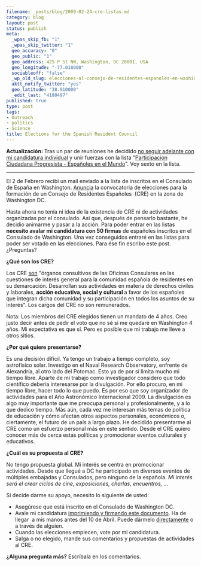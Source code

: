 ```yaml
--- 
filename: _posts/blog/2009-02-24-cre-listas.md
category: blog
layout: post
status: publish
meta: 
  _wpas_skip_fb: "1"
  _wpas_skip_twitter: "1"
  geo_accuracy: "0"
  geo_public: "1"
  geo_address: 425 P St NW, Washington, DC 20001, USA
  geo_longitude: "-77.018000"
  sociableoff: "false"
  _wp_old_slug: elecciones-al-consejo-de-residentes-espanoles-en-washington-dcelections-for-the-spanish-resident-council
  aktt_notify_twitter: "yes"
  geo_latitude: "38.910000"
  _edit_last: "4180497"
published: true
type: post
tags: 
- Outreach
- politics
- Science
title: Elections for the Spanish Resident Council
---
```

<strong>Actualización: </strong>Tras un par de reuniones he decidido <span style="text-decoration:underline;">no seguir adelante con mi candidatura individual</span> y unir fuerzas con la lista "<a href="http://creprogresistas.wordpress.com/">Participacion Ciudadana Progresista - Españoles en el Mundo</a>". Voy sexto en la lista.

--------------

El 2 de Febrero recibí un mail enviado a la lista de inscritos en el Consulado de España en Washington. <a href="/wp-content/uploads/2009/02/edicto-convocatoria-cre.pdf">Anuncia</a> la convocatoria de elecciones para la formación de un Consejo de Residentes Españoles  (CRE) en la zona de Washington DC.

<!--more-->Hasta ahora no tenía ni idea de la existencia de CRE ni de actividades organizadas por el consulado. Asi que, después de pensarlo bastante, he decidio animarme y pasar a la acción. Para poder entrar en las listas <strong>necesito avalar mi candidatura con 50 firmas</strong> de españoles inscritos en el Consulado de Washington. Una vez conseguidos entraré en las listas para poder ser votado en las elecciones. Para ése fin escribo este post. ¿Preguntas?

<strong>¿Qué son los CRE?</strong>

Los CRE <a href="http://www.maec.es/es/MenuPpal/Consulares/Servicios%20Consulares/Espaoles%20en%20el%20extranjero/Consejos%20de%20residentes%20espaoles/Paginas/Consejos%20de%20residentes%20espaoles.aspx">son</a> "órganos consultivos de las Oficinas Consulares en las cuestiones de interés general para la comunidad española de residentes en su demarcación. Desarrollan sus actividades en materia de derechos civiles y laborales, <strong>acción educativa, social y cultural </strong>a favor de los españoles que integran dicha comunidad y su participación en todos los asuntos de su interés". Los cargos del CRE no son remunerados.

Nota: Los miembros del CRE elegidos tienen un mandato de 4 años. Creo justo decir antes de pedir el voto que no sé si me quedaré en Washington 4 años. Mi expectativa es que sí. Pero es posible que mi trabajo me lleve a otros sitios.

<strong>¿Por qué quiere presentarse?</strong>

Es una decisión difícil. Ya tengo un trabajo a tiempo completo, soy astrofísico solar. Investigo en el Naval Research Observatory, enfrente de Alexandría, al otro lado del Potomac. Esto ya de por sí limita mucho mi tiempo libre. Aparte de mi trabajo como investigador considero que todo científico debería interesarse por la divulgación. Por ello procuro, en mi tiempo libre, hacer todo lo que puedo. Es por eso que soy organizador de actividades para el Año Astronómico Internacional 2009. La divulgación es algo muy importante que me preocupa personal y profesionalmente, y a lo que dedico tiempo. Más aún, cada vez me interesan más temas de política de educación y cómo afectan otros aspectos personales, económicos o, ciertamente, el futuro de un país a largo plazo. He decidido presentarme al CRE como un esfuerzo personal más en este sentido. Desde el CRE quiero conocer más de cerca estas políticas y promocionar eventos culturales y educativos.

<strong>¿Cuál es su propuesta al CRE?</strong>

No tengo propuesta global. Mi interés se centra en promocionar actividades. Desde que llegué a DC he participado en diversos eventos de múltiples embajadas y Consulados, pero ninguno de la española. <em>Mi interés será el crear ciclos de cine, exposiciones, charlas, encuentros, ... </em>

Si decide darme su apoyo, necesito lo siguiente de usted:
<ul>
	<li>Asegúrese que está inscrito en el Consulado de Washington DC.</li>
	<li>Avale mi candidatura <a href="/wp-content/uploads/2009/02/lista1.pdf">imprimiendo y firmando este documento</a>. Ha de llegar  a mis manos antes del 10 de Abril. Puede dármelo <a href="contact">directamente</a> o a través de alguien.</li>
	<li>Cuando las elecciones empiecen, vote por mi candidatura.</li>
	<li>Salga o no elegido, mande sus comentarios y propuestas de actividades al CRE.</li>
</ul>
<strong>¿Alguna pregunta más?</strong> Escríbala en los comentarios.<!--:-->
